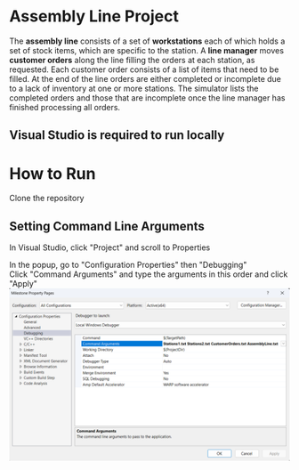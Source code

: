 # Assembly Line Project
The **assembly line** consists of a set of **workstations** each of which holds a set of stock items, which are specific to the station. A **line manager** moves **customer orders** along the line filling the orders at each station, as requested. Each customer order consists of a list of items that need to be filled. At the end of the line orders are either completed or incomplete due to a lack of inventory at one or more stations. The simulator lists the completed orders and those that are incomplete once the line manager has finished processing all orders.

## Visual Studio is required to run locally

# How to Run
Clone the repository



## Setting Command Line Arguments
In Visual Studio, click "Project" and scroll to Properties

In the popup, go to "Configuration Properties" then "Debugging"</br>
Click "Command Arguments" and type the arguments in this order and click "Apply"
![alt text](image.png)